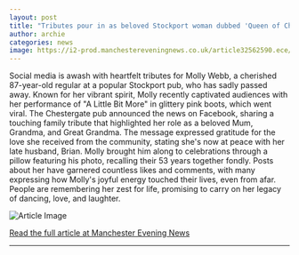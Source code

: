 ```yaml
---
layout: post
title: "Tributes pour in as beloved Stockport woman dubbed 'Queen of Chestergate' dies aged 87"
author: archie
categories: news
image: https://i2-prod.manchestereveningnews.co.uk/article32562590.ece/ALTERNATES/s1200/0_ABNM_MEN_31122022_CHESTERGATE_46413JPG.jpg
---
```

Social media is awash with heartfelt tributes for Molly Webb, a cherished 87-year-old regular at a popular Stockport pub, who has sadly passed away. Known for her vibrant spirit, Molly recently captivated audiences with her performance of "A Little Bit More" in glittery pink boots, which went viral. The Chestergate pub announced the news on Facebook, sharing a touching family tribute that highlighted her role as a beloved Mum, Grandma, and Great Grandma. The message expressed gratitude for the love she received from the community, stating she's now at peace with her late husband, Brian. Molly brought him along to celebrations through a pillow featuring his photo, recalling their 53 years together fondly. Posts about her have garnered countless likes and comments, with many expressing how Molly's joyful energy touched their lives, even from afar. People are remembering her zest for life, promising to carry on her legacy of dancing, love, and laughter.

![Article Image](https://i2-prod.manchestereveningnews.co.uk/article32562590.ece/ALTERNATES/s1200/0_ABNM_MEN_31122022_CHESTERGATE_46413JPG.jpg)

[Read the full article at Manchester Evening News](https://www.manchestereveningnews.co.uk/news/greater-manchester-news/tributes-pour-beloved-stockport-woman-32562549)

---
